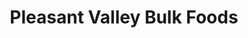 ---
title: "Pleasant Valley Bulk Foods"
url: /princeton/pleasant-valley-bulk-foods/
shop: supermarket
---
